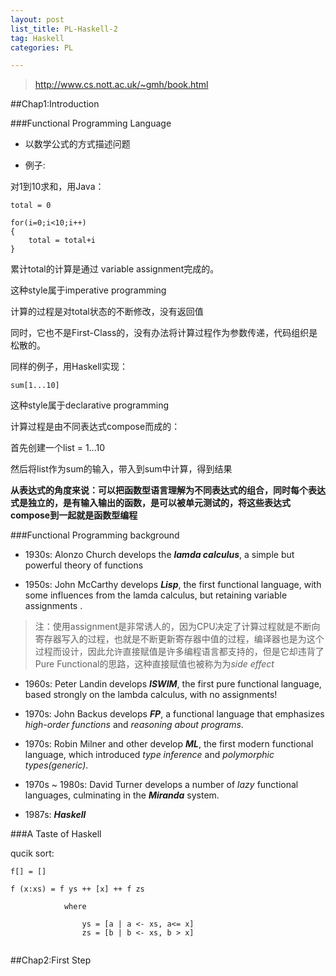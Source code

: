 ```yaml
---
layout: post
list_title: PL-Haskell-2
tag: Haskell
categories: PL

---
```


<em>  </em>

> http://www.cs.nott.ac.uk/~gmh/book.html

##Chap1:Introduction

###Functional Programming Language

- 以数学公式的方式描述问题

- 例子:

对1到10求和，用Java：

```
total = 0

for(i=0;i<10;i++)
{
	total = total+i
}

```
累计total的计算是通过 variable assignment完成的。

这种style属于imperative programming

计算的过程是对total状态的不断修改，没有返回值

同时，它也不是First-Class的，没有办法将计算过程作为参数传递，代码组织是松散的。

同样的例子，用Haskell实现：

```
sum[1...10]

```
这种style属于declarative programming

计算过程是由不同表达式compose而成的：

首先创建一个list = 1...10

然后将list作为sum的输入，带入到sum中计算，得到结果

**从表达式的角度来说：可以把函数型语言理解为不同表达式的组合，同时每个表达式是独立的，是有输入输出的函数，是可以被单元测试的，将这些表达式compose到一起就是函数型编程**

###Functional Programming background

- 1930s: Alonzo Church develops the ***lamda calculus***, a simple but powerful theory of functions

- 1950s: John McCarthy develops ***Lisp***, the first functional language, with some influences from the lamda calculus, but retaining variable assignments .

> 注：使用assignment是非常诱人的，因为CPU决定了计算过程就是不断向寄存器写入的过程，也就是不断更新寄存器中值的过程，编译器也是为这个过程而设计，因此允许直接赋值是许多编程语言都支持的，但是它却违背了Pure Functional的思路，这种直接赋值也被称为为<em>side effect</em>

- 1960s: Peter Landin develops ***ISWIM***, the first pure functional language, based strongly on the lambda calculus, with no assignments!

- 1970s: John Backus develops ***FP***, a functional language that emphasizes *high-order functions* and *reasoning about programs*.

- 1970s: Robin Milner and other develop ***ML***, the first modern functional language, which introduced *type inference* and *polymorphic types(generic)*.

- 1970s ~ 1980s: David Turner develops a number of *lazy* functional languages, culminating in the ***Miranda*** system.

- 1987s: ***Haskell***



###A Taste of Haskell

qucik sort:

```
f[] = []

f (x:xs) = f ys ++ [x] ++ f zs
			
			where
			
				ys = [a | a <- xs, a<= x]
				zs = [b | b <- xs, b > x]


```

##Chap2:First Step






